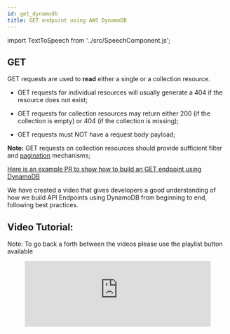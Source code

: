 ```yaml
---
id: get_dynamodb
title: GET endpoint using AWS DynamoDB
---
```

import TextToSpeech from '../src/SpeechComponent.js';

<TextToSpeech>

## GET
GET requests are used to **read** either a single or a collection resource.

  - GET requests for individual resources will usually generate a 404 if the resource does not exist;

  - GET requests for collection resources may return either 200 (if the collection is empty) or 404 (if the collection is missing);

  - GET requests must NOT have a request body payload;

**Note:** GET requests on collection resources should provide sufficient filter and [pagination](pagination.md) mechanisms;

[Here is an example PR to show how to build an GET endpoint using DynamoDB](https://github.com/LBHackney-IT/notes-api/pull/8/files)

We have created a video that gives developers a good understanding of how we build API Endpoints using DynamoDB from beginning to end, following best practices. 

##  Video Tutorial:
Note: To go back a forth between the videos please use the playlist button available
<figure class="video-container">
  <iframe width="100%" src="https://www.youtube.com/embed/videoseries?list=PL1mVZlA7eC8SviOMxwqErxi9sF8FXwFSj" title="YouTube video player" frameborder="0" allow="accelerometer; autoplay; clipboard-write; encrypted-media; gyroscope; picture-in-picture" allowfullscreen></iframe>
</figure>

</TextToSpeech>